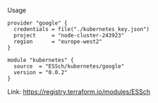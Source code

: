 Usage
```
provider "google" {
  credentials = file("./kubernetes_key.json")
  project     = "node-cluster-243923"
  region      = "europe-west2"
}

module "kubernetes" {
  source  = "ESSch/kubernetes/google"
  version = "0.0.2"
}
```
Link: https://registry.terraform.io/modules/ESSch